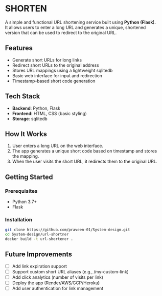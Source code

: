 # SHORTEN

A simple and functional URL shortening service built using **Python (Flask)**. It allows users to enter a long URL and generates a unique, shortened version that can be used to redirect to the original URL.

## Features

- Generate short URLs for long links
- Redirect short URLs to the original address
- Stores URL mappings using a lightweight sqlitedb
- Basic web interface for input and redirection
- Timestamp-based short code generation

## Tech Stack

- **Backend**: Python, Flask
- **Frontend**: HTML, CSS (basic styling)
- **Storage**: sqlitedb

## How It Works

1. User enters a long URL on the web interface.
2. The app generates a unique short code based on timestamp and stores the mapping.
3. When the user visits the short URL, it redirects them to the original URL.

## Getting Started

### Prerequisites

- Python 3.7+
- Flask

### Installation

```bash
git clone https://github.com/praveen-01/System-design.git
cd System-design/url-shortner
docker build -t url-shortener .
```

## Future Improvements

- [ ] Add link expiration support
- [ ] Support custom short URL aliases (e.g., /my-custom-link)
- [ ] Add click analytics (number of visits per link)
- [ ] Deploy the app (Render/AWS/GCP/Heroku)
- [ ] Add user authentication for link management

